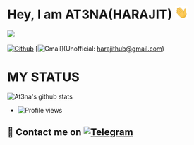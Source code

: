# Hey, I am AT3NA(HARAJIT) <img src="https://raw.githubusercontent.com/ABSphreak/ABSphreak/master/gifs/Hi.gif" width="30px">

<a href="https://t.me/system_img"><img align='centre' src='https://telegra.ph/file/b0b901dab450bb0919c81.jpg' width='300"'> </a>

<!-- Your badges
You can use the website to generate badges: https://shields.io/
-->

[![Github](https://img.shields.io/badge/-Github-000?style=flat&logo=Github&logoColor=white)](https://github.com/AT3NA)
[![Gmail](https://img.shields.io/badge/-Gmail-c14438?style=flat&logo=Gmail&logoColor=white)](Unofficial: harajithub@gmail.com)
&nbsp;

# MY STATUS

![At3na's github stats](https://github-readme-stats.vercel.app/api?username=AT3NA&show_icons=true&theme=midnight-purple)
- ![Profile views](https://gpvc.arturio.dev/AT3NA)
## 🍁 Contact me on [![Telegram](https://img.shields.io/badge/telegram-1b77FF.svg?style=for-the-badge&logo=telegram)](https://t.me/system_img) <br>
<br>
